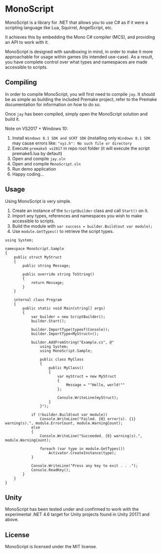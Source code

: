 # MonoScript
MonoScript is a library for .NET that allows you to use C# as if it were a scripting language like Lua, Squirrel, AngelScript, etc.

It achieves this by embedding the Mono C# compiler (MCS), and providing an API to work with it.

MonoScript is designed with sandboxing in mind, in order to make it more approachable for usage within games (its intended use-case). As a result, you have complete control over what types and namespaces are made accessible to scripts.

## Compiling
In order to compile MonoScript, you will first need to compile `jay`. It should be as simple as building the included Premake project, refer to the Premake documentation for information on how to do so.

Once `jay` has been compiled, simply open the MonoScript solution and build it.

Note on VS2017 + Windows 10:

1. Install `Windows 8.1 SDK and UCRT SDK` (installing only `Windows 8.1 SDK` may cause errors like: `"xyz.h": No such file or directory`
2. Execute `premake5 vs2017` in repo root folder (it will execute the script premake5.lua by default)
3. Open and compile `jay.sln`
4. Open and compile `MonoScript.sln`
5. Run demo application
6. Happy coding...

## Usage
Using MonoScript is very simple.

1. Create an instance of the `ScriptBuilder` class and call `Start()` on it.
2. Import any types, references and namespaces you wish to make accessible to scripts.
3. Build the module with `var success = builder.Build(out var module);`
4. Use `module.GetTypes()` to retrieve the script types.

```CSharp
using System;

namespace MonoScript.Sample
{
    public struct MyStruct
    {
        public string Message;

        public override string ToString()
        {
            return Message;
        }
    }
    
    internal class Program
    {
        public static void Main(string[] args)
        {
            var builder = new ScriptBuilder();
            builder.Start();

            builder.ImportType(typeof(Console));
            builder.ImportType<MyStruct>();
            
            builder.AddFromString("Example.cs", @"
                using System;
                using MonoScript.Sample;
                
                public class MyClass
                {
                    public MyClass()
                    {
                        var myStruct = new MyStruct
                        {
                            Message = ""Hello, world!""
                        };
                
                        Console.WriteLine(myStruct);
                    }
                }");

            if (!builder.Build(out var module))
                Console.WriteLine("Failed. {0} error(s). {1} warning(s).", module.ErrorCount, module.WarningCount);
            else
            {
                Console.WriteLine("Succeeded. {0} warning(s).", module.WarningCount);

                foreach (var type in module.GetTypes())
                    Activator.CreateInstance(type);
            }
            
            Console.WriteLine("Press any key to exit . . .");
            Console.ReadKey();
        }
    }
}
```

## Unity
MonoScript has been tested under and confirmed to work with the experimental .NET 4.6 target for Unity projects found in Unity 2017.1 and above.

## License
MonoScript is licensed under the MIT license.
